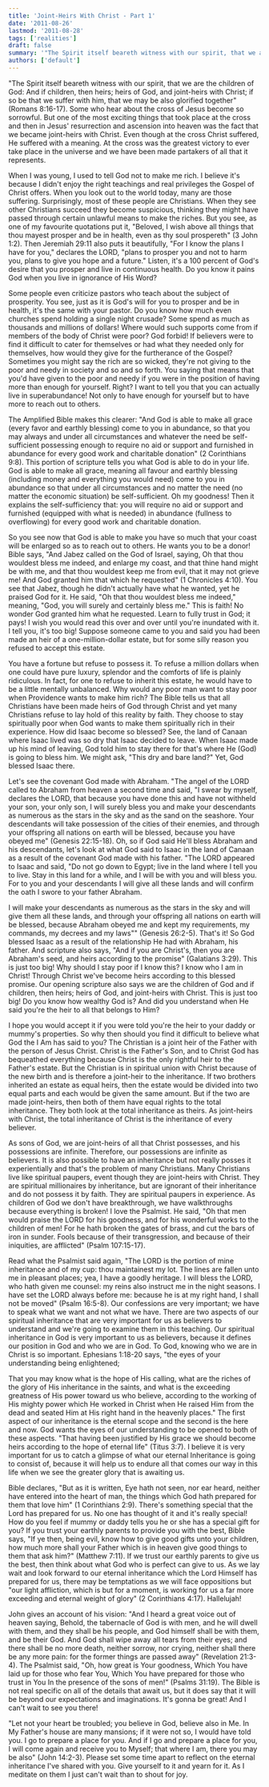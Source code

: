 ```yaml
---
title: 'Joint-Heirs With Christ - Part 1'
date: '2011-08-26'
lastmod: '2011-08-28'
tags: ['realities']
draft: false
summary: '"The Spirit itself beareth witness with our spirit, that we are the children of God: And if children, then heirs; heirs of God, and joint-heirs with Christ; if so be that we suffer with him, that we may be also glorified together" (Romans 8:16-17)'
authors: ['default']
---
```


"The Spirit itself beareth witness with our spirit, that we are the children of God: And if children, then heirs; heirs of God, and joint-heirs with Christ; if so be that we suffer with him, that we may be also glorified together" (Romans 8:16-17). Some who hear about the cross of Jesus become so sorrowful. But one of the most exciting things that took place at the cross and then in Jesus' resurrection and ascension into heaven was the fact that we became joint-heirs with Christ. Even though at the cross Christ suffered, He suffered with a meaning. At the cross was the greatest victory to ever take place in the universe and we have been made partakers of all that it represents.

When I was young, I used to tell God not to make me rich. I believe it's because I didn't enjoy the right teachings and real privileges the Gospel of Christ offers. When you look out to the world today, many are those suffering. Surprisingly, most of these people are Christians. When they see other Christians succeed they become suspicious, thinking they might have passed through certain unlawful means to make the riches. But you see, as one of my favourite quotations put it, "Beloved, I wish above all things that thou mayest prosper and be in health, even as thy soul prospereth" (3 John 1:2). Then Jeremiah 29:11 also puts it beautifully, "For I know the plans I have for you," declares the LORD, "plans to prosper you and not to harm you, plans to give you hope and a future." Listen, it's a 100 percent of God's desire that you prosper and live in continuous health. Do you know it pains God when you live in ignorance of His Word?

Some people even criticize pastors who teach about the subject of prosperity. You see, just as it is God's will for you to prosper and be in health, it's the same with your pastor. Do you know how much even churches spend holding a single night crusade? Some spend as much as thousands and millions of dollars! Where would such supports come from if members of the body of Christ were poor? God forbid! If believers were to find it difficult to cater for themselves or had what they needed only for themselves, how would they give for the furtherance of the Gospel? Sometimes you might say the rich are so wicked, they're not giving to the poor and needy in society and so and so forth. You saying that means that you'd have given to the poor and needy if you were in the position of having more than enough for yourself. Right? I want to tell you that you can actually live in superabundance! Not only to have enough for yourself but to have more to reach out to others.

The Amplified Bible makes this clearer: "And God is able to make all grace (every favor and earthly blessing) come to you in abundance, so that you may always and under all circumstances and whatever the need be self-sufficient possessing enough to require no aid or support and furnished in abundance for every good work and charitable donation" (2 Corinthians 9:8). This portion of scripture tells you what God is able to do in your life. God is able to make all grace, meaning all favour and earthly blessing (including money and everything you would need) come to you in abundance so that under all circumstances and no matter the need (no matter the economic situation) be self-sufficient. Oh my goodness! Then it explains the self-sufficiency that: you will require no aid or support and furnished (equipped with what is needed) in abundance (fullness to overflowing) for every good work and charitable donation.

So you see now that God is able to make you have so much that your coast will be enlarged so as to reach out to others. He wants you to be a donor! Bible says, "And Jabez called on the God of Israel, saying, Oh that thou wouldest bless me indeed, and enlarge my coast, and that thine hand might be with me, and that thou wouldest keep me from evil, that it may not grieve me! And God granted him that which he requested" (1 Chronicles 4:10). You see that Jabez, though he didn't actually have what he wanted, yet he praised God for it. He said, "Oh that thou wouldest bless me indeed," meaning, "God, you will surely and certainly bless me." This is faith! No wonder God granted him what he requested. Learn to fully trust in God; it pays! I wish you would read this over and over until you're inundated with it. I tell you, it's too big! Suppose someone came to you and said you had been made an heir of a one-million-dollar estate, but for some silly reason you refused to accept this estate.

You have a fortune but refuse to possess it. To refuse a million dollars when one could have pure luxury, splendor and the comforts of life is plainly ridiculous. In fact, for one to refuse to inherit this estate, he would have to be a little mentally unbalanced. Why would any poor man want to stay poor when Providence wants to make him rich? The Bible tells us that all Christians have been made heirs of God through Christ and yet many Christians refuse to lay hold of this reality by faith. They choose to stay spiritually poor when God wants to make them spiritually rich in their experience. How did Isaac become so blessed? See, the land of Canaan where Isaac lived was so dry that Isaac decided to leave. When Isaac made up his mind of leaving, God told him to stay there for that's where He (God) is going to bless him. We might ask, "This dry and bare land?" Yet, God blessed Isaac there.

Let's see the covenant God made with Abraham. "The angel of the LORD called to Abraham from heaven a second time and said, "I swear by myself, declares the LORD, that because you have done this and have not withheld your son, your only son, I will surely bless you and make your descendants as numerous as the stars in the sky and as the sand on the seashore. Your descendants will take possession of the cities of their enemies, and through your offspring all nations on earth will be blessed, because you have obeyed me" (Genesis 22:15-18). Oh, so if God said He'll bless Abraham and his descendants, let's look at what God said to Isaac in the land of Canaan as a result of the covenant God made with his father. "The LORD appeared to Isaac and said, "Do not go down to Egypt; live in the land where I tell you to live. Stay in this land for a while, and I will be with you and will bless you. For to you and your descendants I will give all these lands and will confirm the oath I swore to your father Abraham.

I will make your descendants as numerous as the stars in the sky and will give them all these lands, and through your offspring all nations on earth will be blessed, because Abraham obeyed me and kept my requirements, my commands, my decrees and my laws"" (Genesis 26:2-5). That's it! So God blessed Isaac as a result of the relationship He had with Abraham, his father. And scripture also says, "And if you are Christ's, then you are Abraham's seed, and heirs according to the promise" (Galatians 3:29). This is just too big! Why should I stay poor if I know this? I know who I am in Christ! Through Christ we've become heirs according to this blessed promise. Our opening scripture also says we are the children of God and if children, then heirs; heirs of God, and joint-heirs with Christ. This is just too big! Do you know how wealthy God is? And did you understand when He said you're the heir to all that belongs to Him?

I hope you would accept it if you were told you're the heir to your daddy or mummy's properties. So why then should you find it difficult to believe what God the I Am has said to you? The Christian is a joint heir of the Father with the person of Jesus Christ. Christ is the Father's Son, and to Christ God has bequeathed everything because Christ is the only rightful heir to the Father's estate. But the Christian is in spiritual union with Christ because of the new birth and is therefore a joint-heir to the inheritance. If two brothers inherited an estate as equal heirs, then the estate would be divided into two equal parts and each would be given the same amount. But if the two are made joint-heirs, then both of them have equal rights to the total inheritance. They both look at the total inheritance as theirs. As joint-heirs with Christ, the total inheritance of Christ is the inheritance of every believer.

As sons of God, we are joint-heirs of all that Christ possesses, and his possessions are infinite. Therefore, our possessions are infinite as believers. It is also possible to have an inheritance but not really posses it experientially and that's the problem of many Christians. Many Christians live like spiritual paupers, event though they are joint-heirs with Christ. They are spiritual millionaires by inheritance, but are ignorant of their inheritance and do not possess it by faith. They are spiritual paupers in experience. As children of God we don't have breakthrough, we have walkthroughs because everything is broken! I love the Psalmist. He said, "Oh that men would praise the LORD for his goodness, and for his wonderful works to the children of men! For he hath broken the gates of brass, and cut the bars of iron in sunder. Fools because of their transgression, and because of their iniquities, are afflicted" (Psalm 107:15-17).

Read what the Psalmist said again, "The LORD is the portion of mine inheritance and of my cup: thou maintainest my lot. The lines are fallen unto me in pleasant places; yea, I have a goodly heritage. I will bless the LORD, who hath given me counsel: my reins also instruct me in the night seasons. I have set the LORD always before me: because he is at my right hand, I shall not be moved" (Psalm 16:5-8). Our confessions are very important; we have to speak what we want and not what we have. There are two aspects of our spiritual inheritance that are very important for us as believers to understand and we're going to examine them in this teaching. Our spiritual inheritance in God is very important to us as believers, because it defines our position in God and who we are in God. To God, knowing who we are in Christ is so important. Ephesians 1:18-20 says, "the eyes of your understanding being enlightened;

That you may know what is the hope of His calling, what are the riches of the glory of His inheritance in the saints, and what is the exceeding greatness of His power toward us who believe, according to the working of His mighty power which He worked in Christ when He raised Him from the dead and seated Him at His right hand in the heavenly places." The first aspect of our inheritance is the eternal scope and the second is the here and now. God wants the eyes of our understanding to be opened to both of these aspects. "That having been justified by His grace we should become heirs according to the hope of eternal life" (Titus 3:7). I believe it is very important for us to catch a glimpse of what our eternal Inheritance is going to consist of, because it will help us to endure all that comes our way in this life when we see the greater glory that is awaiting us.

Bible declares, "But as it is written, Eye hath not seen, nor ear heard, neither have entered into the heart of man, the things which God hath prepared for them that love him" (1 Corinthians 2:9). There's something special that the Lord has prepared for us. No one has thought of it and it's really special! How do you feel if mummy or daddy tells you he or she has a special gift for you? If you trust your earthly parents to provide you with the best, Bible says, "If ye then, being evil, know how to give good gifts unto your children, how much more shall your Father which is in heaven give good things to them that ask him?" (Matthew 7:11). If we trust our earthly parents to give us the best, then think about what God who is perfect can give to us. As we lay wait and look forward to our eternal inheritance which the Lord Himself has prepared for us, there may be temptations as we will face oppositions but "our light affliction, which is but for a moment, is working for us a far more exceeding and eternal weight of glory" (2 Corinthians 4:17). Hallelujah!

John gives an account of his vision: "And I heard a great voice out of heaven saying, Behold, the tabernacle of God is with men, and he will dwell with them, and they shall be his people, and God himself shall be with them, and be their God. And God shall wipe away all tears from their eyes; and there shall be no more death, neither sorrow, nor crying, neither shall there be any more pain: for the former things are passed away" (Revelation 21:3-4). The Psalmist said, "Oh, how great is Your goodness, Which You have laid up for those who fear You, Which You have prepared for those who trust in You In the presence of the sons of men!" (Psalms 31:19). The Bible is not real specific on all of the details that await us, but it does say that it will be beyond our expectations and imaginations. It's gonna be great! And I can't wait to see you there!

"Let not your heart be troubled; you believe in God, believe also in Me. In My Father's house are many mansions; if it were not so, I would have told you. I go to prepare a place for you. And if I go and prepare a place for you, I will come again and receive you to Myself; that where I am, there you may be also" (John 14:2-3). Please set some time apart to reflect on the eternal inheritance I've shared with you. Give yourself to it and yearn for it. As I meditate on them I just can't wait than to shout for joy.
